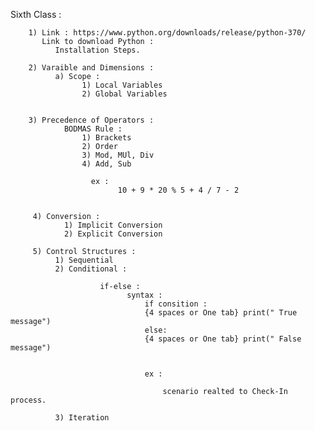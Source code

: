 Sixth Class :

        1) Link : https://www.python.org/downloads/release/python-370/
           Link to download Python :
              Installation Steps.
              
        2) Varaible and Dimensions :
              a) Scope :
                    1) Local Variables
                    2) Global Variables 
                    
                    
        3) Precedence of Operators :
                BODMAS Rule :
                    1) Brackets
                    2) Order
                    3) Mod, MUl, Div
                    4) Add, Sub
                    
                      ex : 
                            10 + 9 * 20 % 5 + 4 / 7 - 2
                            
                            
         4) Conversion :
                1) Implicit Conversion
                2) Explicit Conversion
                
         5) Control Structures :
              1) Sequential
              2) Conditional :
              
                        if-else :
                              syntax :
                                  if consition :
                                  {4 spaces or One tab} print(" True message")
                                  else:
                                  {4 spaces or One tab} print(" False message")
                                  
                                  
                                  ex :
                                  
                                      scenario realted to Check-In process.
              
              3) Iteration
              
              
